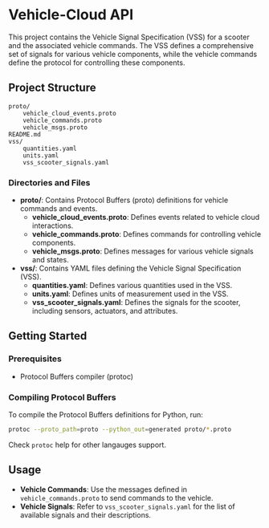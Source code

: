# Vehicle-Cloud API

This project contains the Vehicle Signal Specification (VSS) for a scooter and the associated vehicle commands. The VSS defines a comprehensive set of signals for various vehicle components, while the vehicle commands define the protocol for controlling these components.

## Project Structure

```
proto/
    vehicle_cloud_events.proto
    vehicle_commands.proto
    vehicle_msgs.proto
README.md
vss/
    quantities.yaml
    units.yaml
    vss_scooter_signals.yaml
```

### Directories and Files

- **proto/**: Contains Protocol Buffers (proto) definitions for vehicle commands and events.
  - **vehicle_cloud_events.proto**: Defines events related to vehicle cloud interactions.
  - **vehicle_commands.proto**: Defines commands for controlling vehicle components.
  - **vehicle_msgs.proto**: Defines messages for various vehicle signals and states.
- **vss/**: Contains YAML files defining the Vehicle Signal Specification (VSS).
  - **quantities.yaml**: Defines various quantities used in the VSS.
  - **units.yaml**: Defines units of measurement used in the VSS.
  - **vss_scooter_signals.yaml**: Defines the signals for the scooter, including sensors, actuators, and attributes.

## Getting Started

### Prerequisites

- Protocol Buffers compiler (protoc)

### Compiling Protocol Buffers

To compile the Protocol Buffers definitions for Python, run:

```bash
protoc --proto_path=proto --python_out=generated proto/*.proto
```

Check `protoc` help for other langauges support.

## Usage

- **Vehicle Commands**: Use the messages defined in `vehicle_commands.proto` to send commands to the vehicle.
- **Vehicle Signals**: Refer to `vss_scooter_signals.yaml` for the list of available signals and their descriptions.